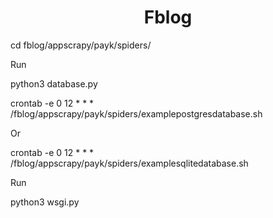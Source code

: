 <h1 align="center">Fblog</h1>
<p>cd fblog/appscrapy/payk/spiders/</p>
<p>Run</p>
python3 database.py
<p></p>
crontab -e  0 12 * * * /fblog/appscrapy/payk/spiders/examplepostgresdatabase.sh
<p>Or</p>
crontab -e  0 12 * * * /fblog/appscrapy/payk/spiders/examplesqlitedatabase.sh
<p>Run</p>
python3 wsgi.py